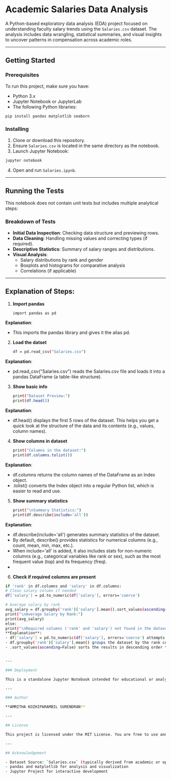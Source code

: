# Academic Salaries Data Analysis

A Python-based exploratory data analysis (EDA) project focused on understanding faculty salary trends using the `Salaries.csv` dataset. The analysis includes data wrangling, statistical summaries, and visual insights to uncover patterns in compensation across academic roles.

---

## Getting Started

### Prerequisites

To run this project, make sure you have:

- Python 3.x
- Jupyter Notebook or JupyterLab
- The following Python libraries:

```bash
pip install pandas matplotlib seaborn
```

### Installing

1. Clone or download this repository.
2. Ensure `Salaries.csv` is located in the same directory as the notebook.
3. Launch Jupyter Notebook:

```bash
jupyter notebook
```

4. Open and run `Salaries.ipynb`.

---

## Running the Tests

This notebook does not contain unit tests but includes multiple analytical steps:

### Breakdown of Tests

- **Initial Data Inspection**: Checking data structure and previewing rows.
- **Data Cleaning**: Handling missing values and correcting types (if required).
- **Descriptive Statistics**: Summary of salary ranges and distributions.
- **Visual Analysis**:
  - Salary distributions by rank and gender
  - Boxplots and histograms for comparative analysis
  - Correlations (if applicable)

---
## Explanation of Steps:
1. **Import pandas**
   ```bash
   import pandas as pd
**Explanation**:
- This imports the pandas library and gives it the alias pd.
  
2. **Load the datset**
   ```bash
   df = pd.read_csv("Salaries.csv")
**Explanation**:
- pd.read_csv("Salaries.csv") reads the Salaries.csv file and loads it into a pandas DataFrame (a table-like structure).
  
3. **Show basic info**
   ```bash
   print("Dataset Preview:")
   print(df.head())
**Explanation**:
- df.head() displays the first 5 rows of the dataset. This helps you get a quick look at the structure of the data and its contents (e.g., values, column names).
  
4. **Show columns in dataset**
   ```bash
   print("Columns in the dataset:")
   print(df.columns.tolist())
**Explanation**:
- df.columns returns the column names of the DataFrame as an Index object.
- .tolist() converts the Index object into a regular Python list, which is easier to read and use.
  
5. **Show summary statistics**
   ```bash
   print("\nSummary Statistics:")
   print(df.describe(include='all'))
**Explanation**:
- df.describe(include='all') generates summary statistics of the dataset.
- By default, describe() provides statistics for numerical columns (e.g., count, mean, min, max, etc.).
- When include='all' is added, it also includes stats for non-numeric columns (e.g., categorical variables like rank or sex), such as the most frequent value (top) and its frequency (freq).
- 
6. **Check if required columns are present**
  ```bash
  if 'rank' in df.columns and 'salary' in df.columns:
  # Clean salary column if needed
  df['salary'] = pd.to_numeric(df['salary'], errors='coerce')

  # Average salary by rank
  avg_salary = df.groupby('rank')['salary'].mean().sort_values(ascending=False)
  print("\nAverage Salary by Rank:")
  print(avg_salary)
  else:
  print("\nRequired columns ('rank' and 'salary') not found in the dataset.")
**Explanation**:
- df['salary'] = pd.to_numeric(df['salary'], errors='coerce') attempts to convert the salary column to numeric values (e.g., integers or floats).
- df.groupby('rank')['salary'].mean() groups the dataset by the rank column and calculates the average salary for each rank.
- .sort_values(ascending=False) sorts the results in descending order to show the highest average salary first.


---

### Deployment

This is a standalone Jupyter Notebook intended for educational or analytical use. No deployment setup is needed.

---

### Author

**AMRITHA KOZHIPARAMBIL SURENDRAN**

---

## License

This project is licensed under the MIT License. You are free to use and modify it with proper credit.

---

## Acknowledgement

- Dataset Source: `Salaries.csv` (typically derived from academic or open salary datasets)
- pandas and matplotlib for analysis and visualization
- Jupyter Project for interactive development
